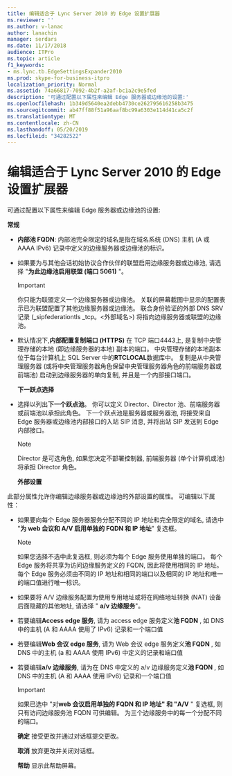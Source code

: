 ```yaml
---
title: 编辑适合于 Lync Server 2010 的 Edge 设置扩展器
ms.reviewer: ''
ms.author: v-lanac
author: lanachin
manager: serdars
ms.date: 11/17/2018
audience: ITPro
ms.topic: article
f1_keywords:
- ms.lync.tb.EdgeSettingsExpander2010
ms.prod: skype-for-business-itpro
localization_priority: Normal
ms.assetid: 74a66817-7092-4b2f-a2af-bc1a2c9e5fed
description: '可通过配置以下属性来编辑 Edge 服务器或边缘池的设置:'
ms.openlocfilehash: 1b349d5640ea2debb4730ce262795616258b3475
ms.sourcegitcommit: ab47ff88f51a96aaf8bc99a6303e114d41ca5c2f
ms.translationtype: MT
ms.contentlocale: zh-CN
ms.lasthandoff: 05/20/2019
ms.locfileid: "34282522"
---
```

# <a name="edit-edge-settings-expander-for-lync-server-2010"></a>编辑适合于 Lync Server 2010 的 Edge 设置扩展器
 
可通过配置以下属性来编辑 Edge 服务器或边缘池的设置: 
  
 **常规**
  
- **内部池 FQDN**: 内部池完全限定的域名是指在域名系统 (DNS) 主机 (A 或 AAAA IPv6) 记录中定义的边缘服务器或边缘池的标识。
    
- 如果要为与其他会话初始协议合作伙伴的联盟启用边缘服务器或边缘池, 请选择 "**为此边缘池启用联盟 (端口 5061)** "。
    
    > [!IMPORTANT]
    > 你只能为联盟定义一个边缘服务器或边缘池。 关联的屏幕截图中显示的配置表示已为联盟配置了其他边缘服务器或边缘池。 联合身份验证的外部 DNS SRV 记录 (_sipfederationtls _tcp。\<外部域名\>) 将指向边缘服务器或联盟的边缘池。 
  
- 默认情况下,**内部配置复制端口 (HTTPS)** 在 TCP 端口4443上, 是复制中央管理存储的本地 (即边缘服务器的本地) 副本的端口。 中央管理存储的本地副本位于每台计算机上 SQL Server 中的**RTCLOCAL**数据库中。 复制是从中央管理服务器 (或将中央管理服务器角色保留中央管理服务器角色的前端服务器或前端池) 启动到边缘服务器的单向复制, 并且是一个内部接口端口。
    
  **下一跃点选择**
  
- 选择以列出**下一个跃点池**。 你可以定义 Director、Director 池、前端服务器或前端池以承担此角色。 下一个跃点池是服务器或服务器池, 将接受来自 Edge 服务器或边缘池内部接口的入站 SIP 消息, 并将出站 SIP 发送到 Edge 内部接口。
    
    > [!NOTE]
    > Director 是可选角色, 如果您决定不部署控制器, 前端服务器 (单个计算机或池) 将承担 Director 角色。 
  
  **外部设置**
  
此部分属性允许你编辑边缘服务器或边缘池的外部设置的属性。 可编辑以下属性：
  
- 如果要向每个 Edge 服务器服务分配不同的 IP 地址和完全限定的域名, 请选中 "**为 web 会议和 A/V 启用单独的 FQDN 和 IP 地址**" 复选框。
    
    > [!NOTE]
    > 如果您选择不选中此复选框, 则必须为每个 Edge 服务使用单独的端口。 每个 Edge 服务将共享为访问边缘服务定义的 FQDN, 因此将使用相同的 IP 地址。 每个 Edge 服务必须由不同的 IP 地址和相同的端口以及相同的 IP 地址和唯一的端口值进行唯一标识。 
  
- 如果要将 A/V 边缘服务配置为使用专用地址或将在网络地址转换 (NAT) 设备后面隐藏的其他地址, 请选择 " **a/v 边缘服务**"。
    
- 若要编辑**Access edge 服务**, 请为 access edge 服务定义**池 FQDN** , 如 DNS 中的主机 (A 和 AAAA 使用了 IPv6) 记录和一个端口值
    
- 若要编辑**Web 会议 edge 服务**, 请为 Web 会议 edge 服务定义**池 FQDN** , 如 DNS 中的主机 (a 和 AAAA 使用 IPv6) 中定义的记录和端口值
    
- 若要编辑**a/v 边缘服务**, 请为在 DNS 中定义的 a/v 边缘服务定义**池 FQDN** , 如 DNS 中的主机 (A 和 AAAA 使用 IPv6) 记录和一个端口值
    
    > [!IMPORTANT]
    > 如果已选中 "对**web 会议启用单独的 FQDN 和 IP 地址" 和 "A/V** " 复选框, 则只有访问边缘服务池 FQDN 可供编辑。 为三个边缘服务中的每一个分配不同的端口。
  
  **确定** 接受更改并通过对话框提交更改。
  
  **取消** 放弃更改并关闭对话框。
  
  **帮助** 显示此帮助屏幕。
  


